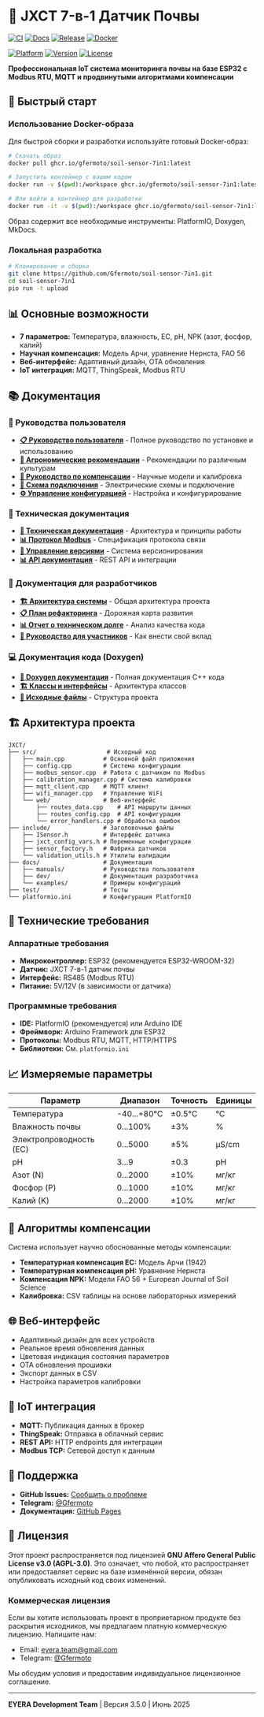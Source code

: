 # 🌱 JXCT 7-в-1 Датчик Почвы

[![CI](https://github.com/Gfermoto/soil-sensor-7in1/actions/workflows/ci.yml/badge.svg?branch=main)](https://github.com/Gfermoto/soil-sensor-7in1/actions/workflows/ci.yml) [![Docs](https://github.com/Gfermoto/soil-sensor-7in1/actions/workflows/pages.yml/badge.svg?branch=main)](https://github.com/Gfermoto/soil-sensor-7in1/actions/workflows/pages.yml) [![Release](https://github.com/Gfermoto/soil-sensor-7in1/actions/workflows/firmware_release.yml/badge.svg)](https://github.com/Gfermoto/soil-sensor-7in1/actions/workflows/firmware_release.yml) [![Docker](https://img.shields.io/github/v/release/Gfermoto/soil-sensor-7in1?label=docker&color=blue)](https://github.com/Gfermoto/soil-sensor-7in1/packages)

[![Platform](https://img.shields.io/badge/platform-ESP32-green.svg)](https://www.espressif.com/en/products/socs/esp32)
[![Version](https://img.shields.io/github/v/tag/Gfermoto/soil-sensor-7in1?color=blue&label=version)](https://github.com/Gfermoto/soil-sensor-7in1/releases)
[![License](https://img.shields.io/github/license/Gfermoto/soil-sensor-7in1?color=yellow&label=license)](LICENSE)

**Профессиональная IoT система мониторинга почвы на базе ESP32 с Modbus RTU, MQTT и продвинутыми алгоритмами компенсации**

## 🚀 Быстрый старт

### Использование Docker-образа

Для быстрой сборки и разработки используйте готовый Docker-образ:

```bash
# Скачать образ
docker pull ghcr.io/gfermoto/soil-sensor-7in1:latest

# Запустить контейнер с вашим кодом
docker run -v $(pwd):/workspace ghcr.io/gfermoto/soil-sensor-7in1:latest pio run

# Или войти в контейнер для разработки
docker run -it -v $(pwd):/workspace ghcr.io/gfermoto/soil-sensor-7in1:latest bash
```

Образ содержит все необходимые инструменты: PlatformIO, Doxygen, MkDocs.

### Локальная разработка

```bash
# Клонирование и сборка
git clone https://github.com/Gfermoto/soil-sensor-7in1.git
cd soil-sensor-7in1
pio run -t upload
```

## 📊 Основные возможности

- **7 параметров:** Температура, влажность, EC, pH, NPK (азот, фосфор, калий)
- **Научная компенсация:** Модель Арчи, уравнение Нернста, FAO 56
- **Веб-интерфейс:** Адаптивный дизайн, OTA обновления
- **IoT интеграция:** MQTT, ThingSpeak, Modbus RTU

## 📚 Документация

### 📖 Руководства пользователя

- **[📋 Руководство пользователя](manuals/USER_GUIDE.md)** - Полное руководство по установке и использованию
- **[🌱 Агрономические рекомендации](manuals/AGRO_RECOMMENDATIONS.md)** - Рекомендации по различным культурам
- **[🔬 Руководство по компенсации](manuals/COMPENSATION_GUIDE.md)** - Научные модели и калибровка
- **[🔌 Схема подключения](manuals/WIRING_DIAGRAM.md)** - Электрические схемы и подключение
- **[⚙️ Управление конфигурацией](manuals/CONFIG_MANAGEMENT.md)** - Настройка и конфигурирование

### 🔧 Техническая документация

- **[📖 Техническая документация](manuals/TECHNICAL_DOCS.md)** - Архитектура и принципы работы
- **[📊 Протокол Modbus](manuals/MODBUS_PROTOCOL.md)** - Спецификация протокола связи
- **[🔄 Управление версиями](manuals/VERSION_MANAGEMENT.md)** - Система версионирования
- **[📊 API документация](api-overview.md)** - REST API и интеграции

### 🔨 Документация для разработчиков

- **[🏗️ Архитектура системы](dev/ARCH_OVERALL.md)** - Общая архитектура проекта
- **[📋 План рефакторинга](dev/QA_REFACTORING_PLAN_2025H2.md)** - Дорожная карта развития
- **[📊 Отчет о техническом долге](dev/TECH_DEBT_REPORT_2025-06.md)** - Анализ качества кода
- **[🤝 Руководство для участников](CONTRIBUTING_DOCS.md)** - Как внести свой вклад

### 💻 Документация кода (Doxygen)

- **[📖 Doxygen документация](html/index.html)** - Полная документация C++ кода
- **[🏗️ Классы и интерфейсы](html/classes.html)** - Архитектура классов
- **[📁 Исходные файлы](html/files.html)** - Структура проекта

## 🏗️ Архитектура проекта

```
JXCT/
├── src/                    # Исходный код
│   ├── main.cpp           # Основной файл приложения
│   ├── config.cpp         # Система конфигурации
│   ├── modbus_sensor.cpp  # Работа с датчиком по Modbus
│   ├── calibration_manager.cpp # Система калибровки
│   ├── mqtt_client.cpp    # MQTT клиент
│   ├── wifi_manager.cpp   # Управление WiFi
│   └── web/               # Веб-интерфейс
│       ├── routes_data.cpp    # API маршруты данных
│       ├── routes_config.cpp  # API конфигурации
│       └── error_handlers.cpp # Обработка ошибок
├── include/               # Заголовочные файлы
│   ├── ISensor.h          # Интерфейс датчика
│   ├── jxct_config_vars.h # Переменные конфигурации
│   ├── sensor_factory.h   # Фабрика датчиков
│   └── validation_utils.h # Утилиты валидации
├── docs/                  # Документация
│   ├── manuals/           # Руководства пользователя
│   ├── dev/               # Документация разработчика
│   └── examples/          # Примеры конфигураций
├── test/                  # Тесты
└── platformio.ini         # Конфигурация PlatformIO
```

## 🔧 Технические требования

### Аппаратные требования
- **Микроконтроллер:** ESP32 (рекомендуется ESP32-WROOM-32)
- **Датчик:** JXCT 7-в-1 датчик почвы
- **Интерфейс:** RS485 (Modbus RTU)
- **Питание:** 5V/12V (в зависимости от датчика)

### Программные требования
- **IDE:** PlatformIO (рекомендуется) или Arduino IDE
- **Фреймворк:** Arduino Framework для ESP32
- **Протоколы:** Modbus RTU, MQTT, HTTP/HTTPS
- **Библиотеки:** См. `platformio.ini`

## 📈 Измеряемые параметры

| Параметр | Диапазон | Точность | Единицы |
|----------|----------|----------|---------|
| Температура | -40...+80°C | ±0.5°C | °C |
| Влажность почвы | 0...100% | ±3% | % |
| Электропроводность (EC) | 0...5000 | ±5% | μS/cm |
| pH | 3...9 | ±0.3 | pH |
| Азот (N) | 0...2000 | ±10% | мг/кг |
| Фосфор (P) | 0...1000 | ±10% | мг/кг |
| Калий (K) | 0...2000 | ±10% | мг/кг |

## 🔬 Алгоритмы компенсации

Система использует научно обоснованные методы компенсации:

- **Температурная компенсация EC:** Модель Арчи (1942)
- **Температурная компенсация pH:** Уравнение Нернста
- **Компенсация NPK:** Модели FAO 56 + European Journal of Soil Science
- **Калибровка:** CSV таблицы на основе лабораторных измерений

## 🌐 Веб-интерфейс

- Адаптивный дизайн для всех устройств
- Реальное время обновления данных
- Цветовая индикация состояния параметров
- OTA обновления прошивки
- Экспорт данных в CSV
- Настройка параметров калибровки

## 🔗 IoT интеграция

- **MQTT:** Публикация данных в брокер
- **ThingSpeak:** Отправка в облачный сервис
- **REST API:** HTTP endpoints для интеграции
- **Modbus TCP:** Сетевой доступ к данным

## 🤝 Поддержка

- **GitHub Issues:** [Сообщить о проблеме](https://github.com/Gfermoto/soil-sensor-7in1/issues)
- **Telegram:** [@Gfermoto](https://t.me/Gfermoto)
- **Документация:** [GitHub Pages](https://gfermoto.github.io/soil-sensor-7in1/)

## 📄 Лицензия

Этот проект распространяется под лицензией **GNU Affero General Public License v3.0 (AGPL-3.0)**. Это означает, что любой, кто распространяет или предоставляет сервис на базе изменённой версии, обязан опубликовать исходный код своих изменений.

### Коммерческая лицензия

Если вы хотите использовать проект в проприетарном продукте без раскрытия исходников, мы предлагаем платную коммерческую лицензию. Напишите нам:

- Email: eyera.team@gmail.com
- Telegram: [@Gfermoto](https://t.me/Gfermoto)

Мы обсудим условия и предоставим индивидуальное лицензионное соглашение.

---

**EYERA Development Team** | Версия 3.5.0 | Июнь 2025 